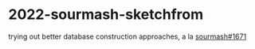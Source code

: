 # 2022-sourmash-sketchfrom

trying out better database construction approaches, a la
[sourmash#1671](https://github.com/sourmash-bio/sourmash/issues/1671)

